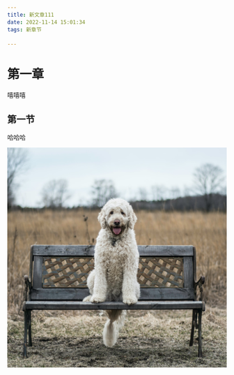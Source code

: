 ```yaml
---
title: 新文章111
date: 2022-11-14 15:01:34
tags: 新章节

---
```


# 第一章

嘻嘻嘻



## 第一节

哈哈哈

![我的图片](/images/111.png)